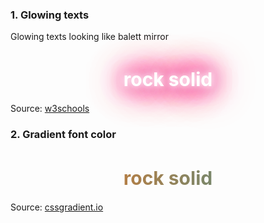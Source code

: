 ### 1. Glowing texts
Glowing texts looking like balett mirror

<h1 class="glow">rock solid</h1>

<style>
.glow {
font-size: 30px;
color: #fff;
text-align: center;
animation: glow 1s ease-in-out infinite alternate;
}

@-webkit-keyframes glow {
from {
text-shadow: 0 0 10px #fff, 0 0 20px #fff, 0 0 30px #e60073, 0 0 40px #e60073, 0 0 50px #e60073, 0 0 60px #e60073, 0 0 70px #e60073;
}

to {
text-shadow: 0 0 20px #fff, 0 0 30px #ff4da6, 0 0 40px #ff4da6, 0 0 50px #ff4da6, 0 0 60px #ff4da6, 0 0 70px #ff4da6, 0 0 80px #ff4da6;
}
}
</style>

Source:
[w3schools](https://www.w3schools.com/howto/howto_css_glowing_text.asp)


### 2. Gradient font color

<h1 class="gradient">rock solid</h1>

<style>
.gradient {
font-size: 30px;
text-align: center;
background: linear-gradient(90deg, #fb7419, #319197);
-webkit-background-clip: text;
-webkit-text-fill-color: transparent;
}
</style>

Source:
[cssgradient.io](https://cssgradient.io/blog/css-gradient-text/)
